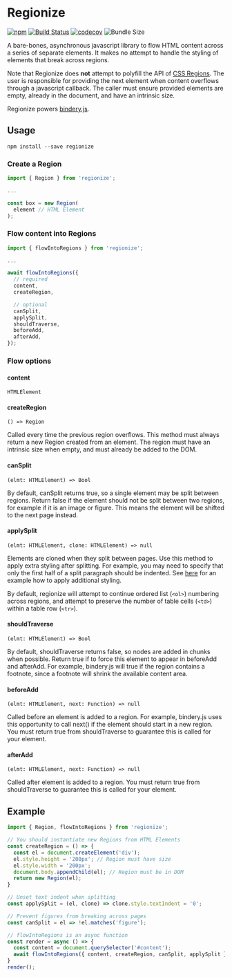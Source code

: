# Regionize

[![npm](https://img.shields.io/npm/v/regionize.svg)](https://www.npmjs.com/package/regionize)
[![Build Status](https://travis-ci.org/evnbr/regionize.svg?branch=master)](https://travis-ci.org/evnbr/regionize)
[![codecov](https://codecov.io/gh/evnbr/regionize/branch/master/graph/badge.svg)](https://codecov.io/gh/evnbr/regionize)
![Bundle Size](https://img.shields.io/bundlephobia/minzip/regionize.svg)

A bare-bones, asynchronous javascript library to flow HTML content across a
series of separate elements. It makes no attempt to handle the styling of
elements that break across regions.

Note that Regionize does **not** attempt to polyfill the API of [CSS Regions](http://alistapart.com/blog/post/css-regions-considered-harmful).
The user is responsible for providing the next element when content
overflows through a javascript callback. The caller must ensure provided
elements are empty, already in the document, and have an intrinsic size.

Regionize powers [bindery.js](https://evanbrooks.info/bindery/).

## Usage

```
npm install --save regionize
```

### Create a Region

```js
import { Region } from 'regionize';

...

const box = new Region(
  element // HTML Element
);
```

### Flow content into Regions

```js
import { flowIntoRegions } from 'regionize';

...

await flowIntoRegions({
  // required
  content,
  createRegion,

  // optional
  canSplit,
  applySplit,
  shouldTraverse,
  beforeAdd,
  afterAdd,
});
```

### Flow options

#### content
`HTMLElement`

#### createRegion
`() => Region`

Called every time the previous region overflows. This method must always
return a new Region created from an element. The region
must have an intrinsic size when empty, and must already
be added to the DOM.

#### canSplit
`(elmt: HTMLElement) => Bool`

By default, canSplit returns true, so a single element may be split between
regions. Return false if the element should not be split between two regions,
for example if it is an image or figure. This
means the element will be shifted to the next page instead.

#### applySplit
`(elmt: HTMLElement, clone: HTMLElement) => null`

Elements are cloned when they split between pages. Use this method
to apply extra styling after splitting. For example, you may need to
specify that only the first half of a split paragraph should be indented. See
[here](https://evanbrooks.info/bindery/examples/7_custom_split/) for
an example how to apply additional styling.

By default, regionize will attempt to continue ordered list
(`<ol>`) numbering across regions, and attempt to preserve the number of table
cells (`<td>`) within a table row (`<tr>`).

#### shouldTraverse
`(elmt: HTMLElement) => Bool`

By default, shouldTraverse returns false, so nodes are added in chunks when
possible. Return true if to force this element to appear in beforeAdd and afterAdd.
For example, bindery.js will true if the region contains a footnote,
since a footnote will shrink the available content area. 

#### beforeAdd
`(elmt: HTMLElement, next: Function) => null`

Called before an element is added to a region. For example,
bindery.js uses this opportunity to call next() if the element
should start in a new region. You must return
true from shouldTraverse to guarantee this is called for your
element.

#### afterAdd
`(elmt: HTMLElement, next: Function) => null`

Called after element is added to a region. You must return
true from shouldTraverse to guarantee this is called for your
element.


## Example
```js
import { Region, flowIntoRegions } from 'regionize';

// You should instantiate new Regions from HTML Elements
const createRegion = () => {
  const el = document.createElement('div');
  el.style.height = '200px'; // Region must have size
  el.style.width = '200px';
  document.body.appendChild(el); // Region must be in DOM
  return new Region(el);
}

// Unset text indent when splitting 
const applySplit = (el, clone) => clone.style.textIndent = '0';

// Prevent figures from breaking across pages
const canSplit = el => !el.matches('figure');

// flowIntoRegions is an async function
const render = async () => {
  const content = document.querySelector('#content');
  await flowIntoRegions({ content, createRegion, canSplit, applySplit });
}
render();
```
